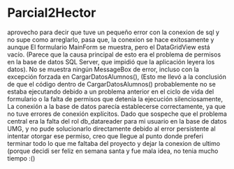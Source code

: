 # Parcial2Hector

aprovecho para decir que tuve un pequeño error con la conexion de sql y no supe como arreglarlo, pasa que, la conexion se hace exitosamente y aunque 
El formulario MainForm se muestra, pero el DataGridView está vacío. (Parece que la causa principal de esto era el problema de permisos en la base de datos SQL Server, que impidió que la aplicación leyera los datos).
No se muestra ningún MessageBox de error, incluso con la excepción forzada en CargarDatosAlumnos(), (Esto me llevó a la conclusión de que el código dentro de CargarDatosAlumnos() probablemente no se estaba ejecutando debido a un problema anterior en el ciclo de vida del formulario o la falta de permisos que detenía la ejecución silenciosamente,
La conexión a la base de datos parecía establecerse correctamente, ya que no tuve errores de conexión explícitos.
Dado que sospeche que el problema central era la falta del rol db_datareader para mi usuario en la base de datos UMG, y no pude solucionarlo directamente debido al error persistente al intentar otorgar ese permiso, creo que llegue al punto donde preferi terminar todo lo que me faltaba del proyecto y dejar la conexion de ultimo (porque decidi ser feliz en semana santa y fue mala idea, no tenia mucho tiempo :()

